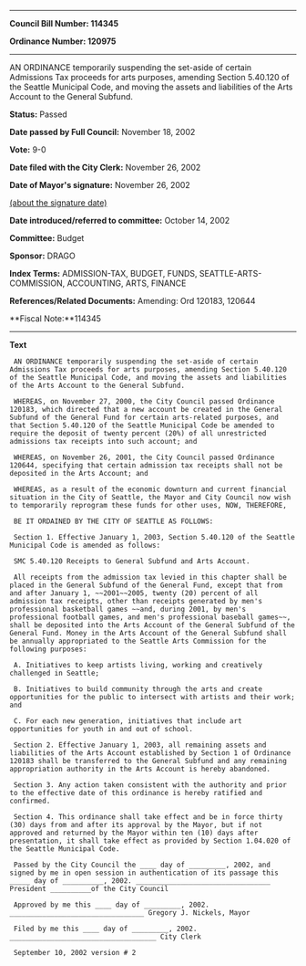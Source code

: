 

********

**Council Bill Number: 114345**
   
**Ordinance Number: 120975**
********

 AN ORDINANCE temporarily suspending the set-aside of certain Admissions Tax proceeds for arts purposes, amending Section 5.40.120 of the Seattle Municipal Code, and moving the assets and liabilities of the Arts Account to the General Subfund.

**Status:** Passed
   
**Date passed by Full Council:** November 18, 2002
   
**Vote:** 9-0
   
**Date filed with the City Clerk:** November 26, 2002
   
**Date of Mayor's signature:** November 26, 2002
   
[(about the signature date)](/~public/approvaldate.htm)
   
   
   
**Date introduced/referred to committee:** October 14, 2002
   
**Committee:** Budget
   
**Sponsor:** DRAGO
   
   
**Index Terms:** ADMISSION-TAX, BUDGET, FUNDS, SEATTLE-ARTS-COMMISSION, ACCOUNTING, ARTS, FINANCE

**References/Related Documents:** Amending: Ord 120183, 120644

**Fiscal Note:**114345

********

**Text**
   
```
 AN ORDINANCE temporarily suspending the set-aside of certain Admissions Tax proceeds for arts purposes, amending Section 5.40.120 of the Seattle Municipal Code, and moving the assets and liabilities of the Arts Account to the General Subfund.

 WHEREAS, on November 27, 2000, the City Council passed Ordinance 120183, which directed that a new account be created in the General Subfund of the General Fund for certain arts-related purposes, and that Section 5.40.120 of the Seattle Municipal Code be amended to require the deposit of twenty percent (20%) of all unrestricted admissions tax receipts into such account; and

 WHEREAS, on November 26, 2001, the City Council passed Ordinance 120644, specifying that certain admission tax receipts shall not be deposited in the Arts Account; and

 WHEREAS, as a result of the economic downturn and current financial situation in the City of Seattle, the Mayor and City Council now wish to temporarily reprogram these funds for other uses, NOW, THEREFORE,

 BE IT ORDAINED BY THE CITY OF SEATTLE AS FOLLOWS:

 Section 1. Effective January 1, 2003, Section 5.40.120 of the Seattle Municipal Code is amended as follows:

 SMC 5.40.120 Receipts to General Subfund and Arts Account.

 All receipts from the admission tax levied in this chapter shall be placed in the General Subfund of the General Fund, except that from and after January 1, ~~2001~~2005, twenty (20) percent of all admission tax receipts, other than receipts generated by men's professional basketball games ~~and, during 2001, by men's professional football games, and men's professional baseball games~~, shall be deposited into the Arts Account of the General Subfund of the General Fund. Money in the Arts Account of the General Subfund shall be annually appropriated to the Seattle Arts Commission for the following purposes:

 A. Initiatives to keep artists living, working and creatively challenged in Seattle;

 B. Initiatives to build community through the arts and create opportunities for the public to intersect with artists and their work; and

 C. For each new generation, initiatives that include art opportunities for youth in and out of school.

 Section 2. Effective January 1, 2003, all remaining assets and liabilities of the Arts Account established by Section 1 of Ordinance 120183 shall be transferred to the General Subfund and any remaining appropriation authority in the Arts Account is hereby abandoned.

 Section 3. Any action taken consistent with the authority and prior to the effective date of this ordinance is hereby ratified and confirmed.

 Section 4. This ordinance shall take effect and be in force thirty (30) days from and after its approval by the Mayor, but if not approved and returned by the Mayor within ten (10) days after presentation, it shall take effect as provided by Section 1.04.020 of the Seattle Municipal Code.

 Passed by the City Council the ____ day of _________, 2002, and signed by me in open session in authentication of its passage this _____ day of __________, 2002. _________________________________ President __________of the City Council

 Approved by me this ____ day of _________, 2002. _________________________________ Gregory J. Nickels, Mayor

 Filed by me this ____ day of _________, 2002. ____________________________________ City Clerk

 September 10, 2002 version # 2

```
